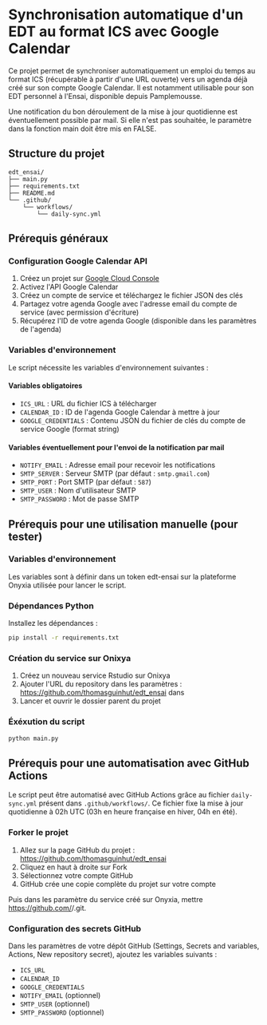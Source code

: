 # Synchronisation automatique d'un EDT au format ICS avec Google Calendar

Ce projet permet de synchroniser automatiquement un emploi du temps au format ICS (récupérable à partir d'une URL ouverte) vers un agenda déjà créé sur son compte Google Calendar. Il est notamment utilisable pour son EDT personnel à l'Ensai, disponible depuis Pamplemousse.

Une notification du bon déroulement de la mise à jour quotidienne est éventuellement possible par mail. Si elle n'est pas souhaitée, le paramètre dans la fonction main doit être mis en FALSE.

## Structure du projet

```
edt_ensai/
├── main.py                    
├── requirements.txt          
├── README.md                 
└── .github/
    └── workflows/
        └── daily-sync.yml    
```

## Prérequis généraux

### Configuration Google Calendar API

1. Créez un projet sur [Google Cloud Console](https://console.cloud.google.com/)
2. Activez l'API Google Calendar
3. Créez un compte de service et téléchargez le fichier JSON des clés
4. Partagez votre agenda Google avec l'adresse email du compte de service (avec permission d'écriture)
5. Récupérez l'ID de votre agenda Google (disponible dans les paramètres de l'agenda)

### Variables d'environnement

Le script nécessite les variables d'environnement suivantes :

#### Variables obligatoires

- `ICS_URL` : URL du fichier ICS à télécharger
- `CALENDAR_ID` : ID de l'agenda Google Calendar à mettre à jour
- `GOOGLE_CREDENTIALS` : Contenu JSON du fichier de clés du compte de service Google (format string)

#### Variables éventuellement pour l'envoi de la notification par mail

- `NOTIFY_EMAIL` : Adresse email pour recevoir les notifications
- `SMTP_SERVER` : Serveur SMTP (par défaut : `smtp.gmail.com`)
- `SMTP_PORT` : Port SMTP (par défaut : `587`)
- `SMTP_USER` : Nom d'utilisateur SMTP
- `SMTP_PASSWORD` : Mot de passe SMTP

## Prérequis pour une utilisation manuelle (pour tester)

### Variables d'environnement

Les variables sont à définir dans un token edt-ensai sur la plateforme Onyxia utilisée pour lancer le script.

### Dépendances Python

Installez les dépendances :
```bash
pip install -r requirements.txt
```

### Création du service sur Onixya

1. Créez un nouveau service Rstudio sur Onixya
2. Ajouter l'URL du repository dans les paramètres : https://github.com/thomasguinhut/edt_ensai dans 
3. Lancer et ouvrir le dossier parent du projet

### Éxéxution du script

```bash
python main.py
```

## Prérequis pour une automatisation avec GitHub Actions

Le script peut être automatisé avec GitHub Actions grâce au fichier `daily-sync.yml` présent dans `.github/workflows/`. Ce fichier fixe la mise à jour quotidienne à 02h UTC (03h en heure française en hiver, 04h en été).

### Forker le projet

1. Allez sur la page GitHub du projet : https://github.com/thomasguinhut/edt_ensai
2. Cliquez en haut à droite sur Fork
3. Sélectionnez votre compte GitHub
4. GitHub crée une copie complète du projet sur votre compte

Puis dans les paramètre du service créé sur Onyxia, mettre https://github.com/<votre-utilisateur>/<nom-du-fork>.git.

### Configuration des secrets GitHub

Dans les paramètres de votre dépôt GitHub (Settings, Secrets and variables, Actions, New repository secret), ajoutez les variables suivants :

- `ICS_URL`
- `CALENDAR_ID` 
- `GOOGLE_CREDENTIALS`
- `NOTIFY_EMAIL` (optionnel)
- `SMTP_USER` (optionnel)
- `SMTP_PASSWORD` (optionnel)